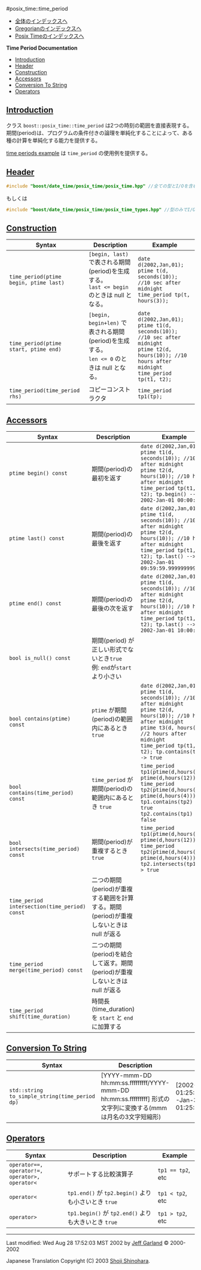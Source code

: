 #posix_time::time_period

- [全体のインデックスへ](../date_time.md)
- [Gregorianのインデックスへ](./gregorian.md)
- [Posix Timeのインデックスへ](./posix_time.md)

**Time Period Documentation**

- [Introduction](#introduction)
- [Header](#header)
- [Construction](#construction)
- [Accessors](#accessors)
- [Conversion To String](#conversion-to-string)
- [Operators](#operators)


## <a name="introduction" href="#introduction">Introduction</a>
クラス `boost::posix_time::time_period` は2つの時刻の範囲を直接表現する。 期間(period)は、プログラムの条件付きの論理を単純化することによって、ある種の計算を単純化する能力を提供する。

[time periods example](./time_periods.cpp.md) は `time_period` の使用例を提供する。


## <a name="header" href="#header">Header</a>
```cpp
#include "boost/date_time/posix_time/posix_time.hpp" //全ての型とI/Oを含む
```

もしくは

```cpp
#include "boost/date_time/posix_time/posix_time_types.hpp" //型のみでI/Oは含まない
```


## <a name="construction" href="#construction">Construction</a>

| Syntax | Description | Example |
|--------|-------------|---------|
| `time_period(ptime begin, ptime last)` | `[begin, last)` で表される期間(period)を生成する。<br/> `last <= begin` のときは null となる。 | `date d(2002,Jan,01);`<br/> `ptime t(d, seconds(10)); //10 sec after midnight`<br/> `time_period tp(t, hours(3));` |
| `time_period(ptime start, ptime end)` | `[begin, begin+len)` で表される期間(period)を生成する。<br/> `len <= 0` のときは null となる。 | `date d(2002,Jan,01);`<br/> `ptime t1(d, seconds(10)); //10 sec after midnight`<br/> `ptime t2(d, hours(10)); //10 hours after midnight`<br/> `time_period tp(t1, t2);` |
| `time_period(time_period rhs)` | コピーコンストラクタ | `time_period tp1(tp);` |


## <a name="accessors" href="#accessors">Accessors</a>

| Syntax | Description | Example |
|--------|-------------|---------|
| `ptime begin() const` | 期間(period)の最初を返す | `date d(2002,Jan,01);`<br/> `ptime t1(d, seconds(10)); //10 sec after midnight`<br/> `ptime t2(d, hours(10)); //10 hours after midnight`<br/> `time_period tp(t1, t2); tp.begin() --> 2002-Jan-01 00:00:10` |
| `ptime last() const` | 期間(period)の最後を返す | `date d(2002,Jan,01);`<br/> `ptime t1(d, seconds(10)); //10 sec after midnight`<br/> `ptime t2(d, hours(10)); //10 hours after midnight`<br/> `time_period tp(t1, t2); tp.last() --> 2002-Jan-01 09:59:59.999999999` |
| `ptime end() const` | 期間(period)の最後の次を返す | `date d(2002,Jan,01);`<br/> `ptime t1(d, seconds(10)); //10 sec after midnight`<br/> `ptime t2(d, hours(10)); //10 hours after midnight`<br/> `time_period tp(t1, t2); tp.last() --> 2002-Jan-01 10:00:00` |
| `bool is_null() const` | 期間(period) が正しい形式でないとき`true`<br/> 例: `end`が`start`より小さい | |
| `bool contains(ptime) const` | `ptime` が期間(period)の範囲内にあるとき `true` | `date d(2002,Jan,01);`<br/> `ptime t1(d, seconds(10)); //10 sec after midnight`<br/> `ptime t2(d, hours(10)); //10 hours after midnight`<br/> `ptime t3(d, hours(2)); //2 hours after midnight`<br/> `time_period tp(t1, t2); tp.contains(t3) --> true` |
| `bool contains(time_period) const` | `time_period` が期間(period)の範囲内にあるとき `true` | `time_period tp1(ptime(d,hours(1)), ptime(d,hours(12)));`<br/> `time_period tp2(ptime(d,hours(2)), ptime(d,hours(4)));`<br/> `tp1.contains(tp2) --> true`<br/> `tp2.contains(tp1) --> false` |
| `bool intersects(time_period) const` | 期間(period)が重複するとき `true` | `time_period tp1(ptime(d,hours(1)), ptime(d,hours(12)));`<br/> `time_period tp2(ptime(d,hours(2)), ptime(d,hours(4)));`<br/> `tp2.intersects(tp1) --> true` |
| `time_period intersection(time_period) const` | 二つの期間(period)が重複する範囲を計算する。期間(period)が重複しないときは null が返る | |
| `time_period merge(time_period) const` | 二つの期間(period)を結合して返す。期間(period)が重複しないときは null が返る | |
| `time_period shift(time_duration)` | 時間長(time_duration)を `start` と `end` に加算する | |


## <a name="conversion-to-string" href="#conversion-to-string">Conversion To String</a>

| Syntax | Description | Example |
|--------|-------------|---------|
| `std::string to_simple_string(time_period dp)` | [YYYY-mmm-DD hh:mm:ss.fffffffff/YYYY-mmm-DD hh:mm:ss.fffffffff] 形式の文字列に変換する(mmm は月名の3文字短縮形) | [2002-Jan-01 01:25:10.000000001/2002-Jan-31 01:25:10.123456789] |


## <a name="operators" href="#operators">Operators</a>

| Syntax | Description | Example |
|--------|-------------|---------|
| `operator==, operator!=,`<br/> `operator>, operator<` | サポートする比較演算子 | `tp1 == tp2`, etc |
| `operator<` | `tp1.end()` が `tp2.begin()` よりも小さいとき `true` | `tp1 < tp2`, etc |
| `operator>` | `tp1.begin()` が `tp2.end()` よりも大きいとき `true` | `tp1 > tp2`, etc |


***
Last modified: Wed Aug 28 17:52:03 MST 2002 by [Jeff Garland](jeff@crystalclearsoftware.com) © 2000-2002 

Japanese Translation Copyright (C) 2003 [Shoji Shinohara](sshino@cppll.jp).


